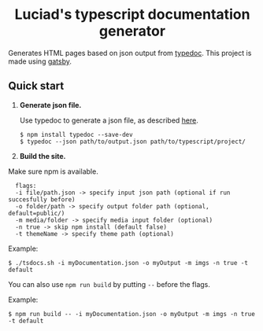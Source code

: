 <h1 align="center">
  Luciad's typescript documentation generator
</h1>

Generates HTML pages based on json output from  [typedoc](https://typedoc.org/). This project is made using [gatsby](www.gatsby.org).


## Quick start

1.  **Generate json file.**

    Use typedoc to generate a json file, as described [here](https://typedoc.org/api/).

    ```shell
    $ npm install typedoc --save-dev
    $ typedoc --json path/to/output.json path/to/typescript/project/
    ```

  1. **Build the site.**

  Make sure npm is available.

  ```shell
    flags:
    -i file/path.json -> specify input json path (optional if run succesfully before)
    -o folder/path -> specify output folder path (optional, default=public/)
    -m media/folder -> specify media input folder (optional)
    -n true -> skip npm install (default false)
    -t themeName -> specify theme path (optional)
  ```

  Example:

  ```shell
  $ ./tsdocs.sh -i myDocumentation.json -o myOutput -m imgs -n true -t default
  ```

  You can also use ```npm run build``` by putting ```--``` before the flags.

  Example:

  ```shell
  $ npm run build -- -i myDocumentation.json -o myOutput -m imgs -n true -t default
  ```